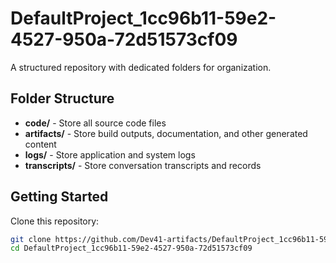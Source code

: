 # DefaultProject_1cc96b11-59e2-4527-950a-72d51573cf09
A structured repository with dedicated folders for organization.

## Folder Structure

- **code/** - Store all source code files
- **artifacts/** - Store build outputs, documentation, and other generated content
- **logs/** - Store application and system logs
- **transcripts/** - Store conversation transcripts and records

## Getting Started

Clone this repository:
```bash
git clone https://github.com/Dev41-artifacts/DefaultProject_1cc96b11-59e2-4527-950a-72d51573cf09
cd DefaultProject_1cc96b11-59e2-4527-950a-72d51573cf09
```
